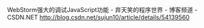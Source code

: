 WebStorm强大的调试JavaScript功能 - 弃天笑的程序世界 - 博客频道 - CSDN.NET  http://blog.csdn.net/sujun10/article/details/54139560
